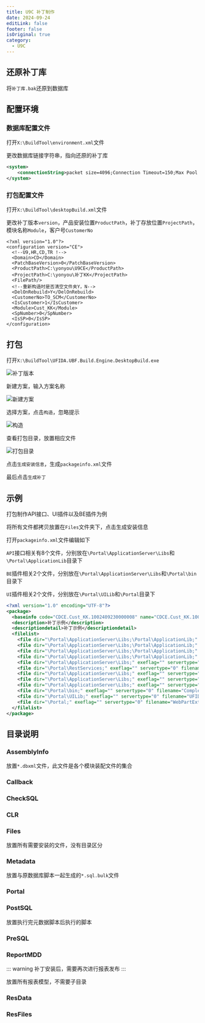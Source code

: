 ```yaml
---
title: U9C 补丁制作
date: 2024-09-24
editLink: false
footer: false
isOriginal: true
category:
  - U9C
---
```


## 还原补丁库

将`补丁库.bak`还原到数据库

## 配置环境

### 数据库配置文件

打开`X:\BuildTool\environment.xml`文件

更改数据库链接字符串，指向还原的补丁库

```xml
<system>    
    <connectionString>packet size=4096;Connection Timeout=150;Max Pool size=1500;data source=127.0.0.1;persist security info=True;initial catalog=XXX;user id=XXX;password=XXX</connectionString>
</system>    
```

### 打包配置文件

打开`X:\BuildTool\desktopBuild.xml`文件

更改补丁版本`version`，产品安装位置`ProductPath`，补丁存放位置`ProjectPath`，模块名称`Module`，客户号`CustomerNo`

```xml{2,6,7,11,13}
<?xml version="1.0"?>
<configuration version="CE">
  <!--U9,HR,CD,TR !-->
  <Domain>CD</Domain>
  <PatchBaseVersion>0</PatchBaseVersion>
  <ProductPath>C:\yonyou\U9CE</ProductPath>
  <ProjectPath>C:\yonyou\补丁KK</ProjectPath>
  <FilePath/>
  <!--重新构造时是否清空文件夹Y，N-->
  <DelOnRebuild>Y</DelOnRebuild>
  <CustomerNo>TO_SCM</CustomerNo>
  <IsCustomer>1</IsCustomer>
  <Module>Cust_KK</Module>
  <SpNumber>0</SpNumber>
  <IsSP>0</IsSP>
</configuration>  
```

## 打包

打开`X:\BuildTool\UFIDA.UBF.Build.Engine.DesktopBuild.exe`

![补丁版本](https://nas.ilyl.life:8092/yonyou/u9c/package/package1.png)

新建方案，输入方案名称

![新建方案](https://nas.ilyl.life:8092/yonyou/u9c/package/package2.png)

选择方案，点击`构造`，忽略提示

![构造](https://nas.ilyl.life:8092/yonyou/u9c/package/package3.png)

查看打包目录，放置相应文件

![打包目录](https://nas.ilyl.life:8092/yonyou/u9c/package/package4.png)

点击`生成安装信息`，生成`packageinfo.xml`文件

最后点击`生成补丁`

## 示例

打包制作API接口、UI插件以及BE插件为例

将所有文件都拷贝放置在`Files`文件夹下，点击生成安装信息

打开`packageinfo.xml`文件编辑如下

`API`接口相关有8个文件，分别放在`\Portal\ApplicationServer\Libs`和`\Portal\ApplicationLib`目录下

`BE`插件相关2个文件，分别放在`\Portal\ApplicationServer\Libs`和`\Portal\bin`目录下

`UI`插件相关2个文件，分别放在`\Portal\UILib`和`\Portal`目录下

```xml
<?xml version="1.0" encoding="UTF-8"?>
<package>
  <baseinfo code="CDCE.Cust_KK.1002409230000008" name="CDCE.Cust_KK.1002409230000008" type="" version="CE" releasedate="" desc="" question="" doc="" basebuild="" referenceBuild="20090918002" IsCustomer="1" CustomerNo="TO_KK" Domain="CD" SPNum="0" Modules="Cust_KK," DependModules="," IsSP="0" />
  <description>补丁示例</description>
  <descriptiondetail>补丁示例</descriptiondetail>
  <filelist>
    <file dir="\Portal\ApplicationServer\Libs;\Portal\ApplicationLib;" exeflag="" servertype="0" filename="UFIDA.U9.CUST.Api.Agent.dll" filetype="0" />
    <file dir="\Portal\ApplicationServer\Libs;\Portal\ApplicationLib;" exeflag="" servertype="0" filename="UFIDA.U9.CUST.Api.Agent.pdb" filetype="0" />
    <file dir="\Portal\ApplicationServer\Libs;\Portal\ApplicationLib;" exeflag="" servertype="0" filename="UFIDA.U9.CUST.Api.Deploy.dll" filetype="0" />
    <file dir="\Portal\ApplicationServer\Libs;\Portal\ApplicationLib;" exeflag="" servertype="0" filename="UFIDA.U9.CUST.Api.Deploy.pdb" filetype="0" />
    <file dir="\Portal\ApplicationServer\Libs;" exeflag="" servertype="0" filename="UFIDA.U9.CUST.Api.dll" filetype="0" />
    <file dir="\Portal\RestServices;" exeflag="" servertype="0" filename="UFIDA.U9.CUST.Api.IRun.svc" filetype="0" />
    <file dir="\Portal\ApplicationServer\Libs;" exeflag="" servertype="0" filename="UFIDA.U9.CUST.Api.pdb" filetype="0" />
    <file dir="\Portal\ApplicationServer\Libs;" exeflag="" servertype="0" filename="UFIDA.U9.CUST.Api.ubfsvc" filetype="0" />
    <file dir="\Portal\ApplicationServer\Libs;" exeflag="" servertype="0" filename="UFIDA.U9.CUST.BEPlugin.dll" filetype="0" />
    <file dir="\Portal\bin;" exeflag="" servertype="0" filename="CompleteRpt.AfterDeleted.sub.xml" filetype="0" />
    <file dir="\Portal\UILib;" exeflag="" servertype="0" filename="UFIDA.U9.CUST.UIPlugin.dll" filetype="0" />
    <file dir="\Portal;" exeflag="" servertype="0" filename="WebPartExtend_PurchaseOrderMainUIFormWebPart_CUST.config" filetype="0" />
  </filelist>
</package>
```

## 目录说明

### AssemblyInfo

放置`*.dbxml`文件，此文件是各个模块装配文件的集合

### Callback

### CheckSQL

### CLR

### Files

放置所有需要安装的文件，没有目录区分

### Metadata

放置与原数据库脚本一起生成的`*.sql.bulk`文件

### Portal

### PostSQL

放置执行完元数据脚本后执行的脚本

### PreSQL

### ReportMDD

::: warning
补丁安装后，需要再次进行报表发布
:::

放置所有报表模型，不需要子目录

### ResData

### ResFiles

